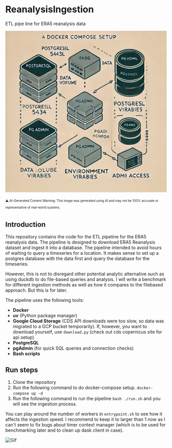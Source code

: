 # ReanalysisIngestion
ETL pipe line for ERA5 reanalysis data


![AI generated image](./data/images/aigenerated.png)

<sub><sup>⚠️ AI-Generated Content Warning: This image was generated using AI and may not be 100% accurate or representative of real-world systems.</sup></sub>

## Introduction

This repository contains the code for the ETL pipeline for the ERA5 reanalysis data. The pipeline is designed to download ERA5 Reanalysis dataset and ingest it into a database. The pipeline intended to avoid hours of waiting to query a timeseries for a location. It makes sense to set up a postgres database with the data first and query the database for the timeseries.

However, this is not to disregard other potential analytic alternative such as using duckdb to do file-based queries and analysis. I will write a benchmark for different ingestion methods as well as how it compares to the filebased approach. But this is for later.

The pipeline uses the following tools:

- **Docker**
- **uv** (Python package manager)
- **Google Cloud Storage** (CDS API downloads were too slow, so data was migrated to a GCP bucket temporarily). If, however, you want to download yourself, use `download.py` (check out cds copernicus  site for api setup)
- **PostgreSQL**
- **pgAdmin** (for quick SQL queries and connection checks)
- **Bash scripts**


## Run steps
1. Clone the repository
2. Run the following command to do docker-compose setup.
```docker-compose up -d```
3. Run the following command to run the pipeline
```bash ./run.sh``` and you will see the ingestion process.

You can play around the number of workers in `entrypoint.sh` to see how it affects the ingestion speed. I recommend to keep it to larger than 1 now as I can't seem to fix bugs about timer context manager (which is to be used for benchmarking later and to clean up dask client in case).

![Gif](./data/images/reanalysis.gif)
